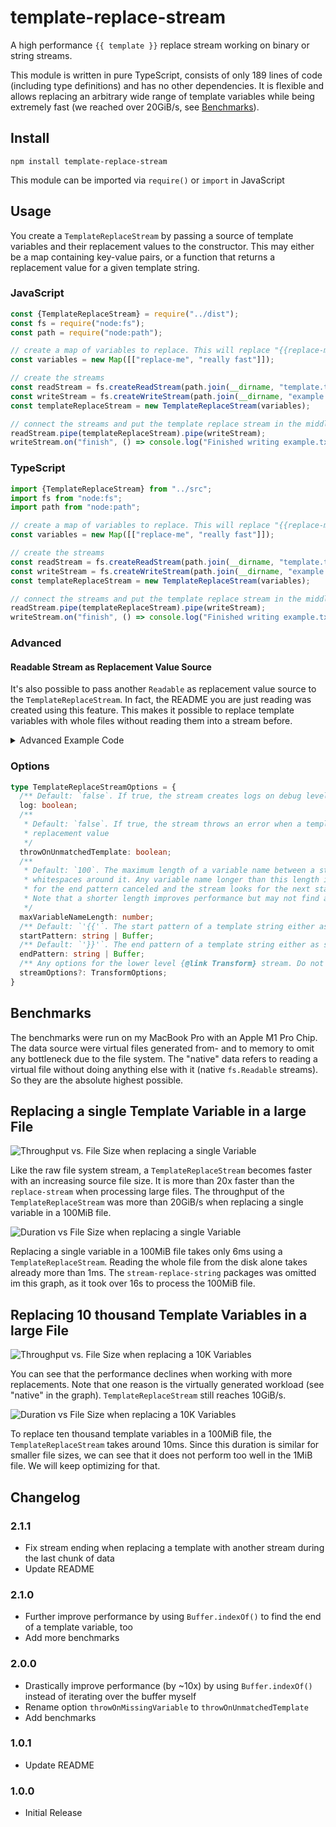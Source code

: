 # template-replace-stream

A high performance `{{ template }}` replace stream working on binary or string streams.

This module is written in pure TypeScript, consists of only 189 lines of code (including type definitions) and has no other dependencies. It is flexible and allows replacing an arbitrary wide range of template variables while being extremely fast (we reached over 20GiB/s, see [Benchmarks](#benchmarks)).

## Install

`npm install template-replace-stream`

This module can be imported via `require()` or `import` in JavaScript

## Usage

You create a `TemplateReplaceStream` by passing a source of template variables and their replacement values to the constructor. This may either be a map containing key-value pairs, or a function that returns a replacement value for a given template string.

### JavaScript

```js
const {TemplateReplaceStream} = require("../dist");
const fs = require("node:fs");
const path = require("node:path");

// create a map of variables to replace. This will replace "{{replace-me}}" with "really fast"
const variables = new Map([["replace-me", "really fast"]]);

// create the streams
const readStream = fs.createReadStream(path.join(__dirname, "template.txt"));
const writeStream = fs.createWriteStream(path.join(__dirname, "example.txt"));
const templateReplaceStream = new TemplateReplaceStream(variables);

// connect the streams and put the template replace stream in the middle
readStream.pipe(templateReplaceStream).pipe(writeStream);
writeStream.on("finish", () => console.log("Finished writing example.txt"));
```

### TypeScript

```ts
import {TemplateReplaceStream} from "../src";
import fs from "node:fs";
import path from "node:path";

// create a map of variables to replace. This will replace "{{replace-me}}" with "really fast"
const variables = new Map([["replace-me", "really fast"]]);

// create the streams
const readStream = fs.createReadStream(path.join(__dirname, "template.txt"));
const writeStream = fs.createWriteStream(path.join(__dirname, "example.txt"));
const templateReplaceStream = new TemplateReplaceStream(variables);

// connect the streams and put the template replace stream in the middle
readStream.pipe(templateReplaceStream).pipe(writeStream);
writeStream.on("finish", () => console.log("Finished writing example.txt"));
```

### Advanced

#### Readable Stream as Replacement Value Source
It's also possible to pass another `Readable` as replacement value source to the `TemplateReplaceStream`. In fact, the README you are just reading was created using this feature. This makes it possible to replace template variables with whole files without reading them into a stream before.

<details>
<summary>Advanced Example Code</summary>

```ts
import {StringSource, TemplateReplaceStream} from "../src";
import fs from "fs";
import path from "path";
import sloc from "sloc"

const rootDir = path.join(__dirname, "..");
const exampleFiles = ["javascript-example.js", "typescript-example.ts", "create-readme.ts"];

const codeInfo = sloc(fs.readFileSync(path.join(rootDir, "src", "template-replace-stream.ts"), "utf8"), "ts");
const loc = codeInfo.total - codeInfo.comment - codeInfo.empty;

/**
 * Opens a file stream and replaces the import paths in the examples. This is used to
 * have module imports in the README but still local imports in the examples.
 *
 * @param file The file to read.
 */
function openExampleStream(file: string) {
  const replaceStream = new TemplateReplaceStream(
      new Map([
        [`../src`, `"template-replace-stream"`],
        [`../dist`, `"template-replace-stream"`]
      ]),
      {
        startPattern: '"',
        endPattern: '"'
      }
  );
  return fs.createReadStream(path.join(__dirname, file)).pipe(replaceStream);
}

// the map of example files and their read streams and further template variables
const templateMap = new Map<string, StringSource>(exampleFiles.map((file) => [file, openExampleStream(file)]));
templateMap.set("loc", loc.toString());

// create the streams
const readmeReadStream = fs.createReadStream(path.join(rootDir, "README.template.md"));
const readmeWriteStream = fs.createWriteStream(path.join(rootDir, "README.md"));

// connect the streams and put the template replace stream in the middle
readmeReadStream.pipe(new TemplateReplaceStream(templateMap)).pipe(readmeWriteStream);
readmeWriteStream.on("finish", () => console.log("Finished writing README.md"));
```
</details>

### Options

```ts
type TemplateReplaceStreamOptions = {
  /** Default: `false`. If true, the stream creates logs on debug level */
  log: boolean;
  /**
   * Default: `false`. If true, the stream throws an error when a template variable has no
   * replacement value
   */
  throwOnUnmatchedTemplate: boolean;
  /**
   * Default: `100`. The maximum length of a variable name between a start and end pattern including
   * whitespaces around it. Any variable name longer than this length is ignored, i.e. the search
   * for the end pattern canceled and the stream looks for the next start pattern.
   * Note that a shorter length improves performance but may not find all variables.
   */
  maxVariableNameLength: number;
  /** Default: `'{{'`. The start pattern of a template string either as string or buffer */
  startPattern: string | Buffer;
  /** Default: `'}}'`. The end pattern of a template string either as string or buffer */
  endPattern: string | Buffer;
  /** Any options for the lower level {@link Transform} stream. Do not replace transform or flush */
  streamOptions?: TransformOptions;
}
```

## Benchmarks

The benchmarks were run on my MacBook Pro with an Apple M1 Pro Chip. The data source were virtual files generated from- and to memory to omit any bottleneck due to the file system. The "native" data refers to reading a virtual file without doing anything else with it (native `fs.Readable` streams). So they are the absolute highest possible.

## Replacing a single Template Variable in a large File

![Throughput vs. File Size when replacing a single Variable](benchmarks/plots/throughput-vs-data-size-with-one-replacement.png)

Like the raw file system stream, a `TemplateReplaceStream` becomes faster with an increasing source file size. It is more than 20x faster than the `replace-stream` when processing large files. The throughput of the `TemplateReplaceStream` was more than 20GiB/s when replacing a single variable in a 100MiB file.

![Duration vs File Size when replacing a single Variable](benchmarks/plots/size-vs-duration-with-one-replacement.png)

Replacing a single variable in a 100MiB file takes only 6ms using a `TemplateReplaceStream`. Reading the whole file from the disk alone takes already more than 1ms. The `stream-replace-string` packages was omitted im this graph, as it took over 16s to process the 100MiB file.

## Replacing 10 thousand Template Variables in a large File

![Throughput vs. File Size when replacing a 10K Variables](benchmarks/plots/throughput-vs-data-size-with-10k-replacement.png)

You can see that the performance declines when working with more replacements. Note that one reason is the virtually generated workload (see "native" in the graph). `TemplateReplaceStream` still reaches 10GiB/s.

![Duration vs File Size when replacing a 10K Variables](benchmarks/plots/size-vs-duration-with-10k-replacement.png)

To replace ten thousand template variables in a 100MiB file, the `TemplateReplaceStream` takes around 10ms. Since this duration is similar for smaller file sizes, we can see that it does not perform too well in the 1MiB file. We will keep optimizing for that.

## Changelog

### 2.1.1
- Fix stream ending when replacing a template with another stream during the last chunk of data
- Update README

### 2.1.0
- Further improve performance by using `Buffer.indexOf()` to find the end of a template variable, too
- Add more benchmarks

### 2.0.0
- Drastically improve performance (by ~10x) by using `Buffer.indexOf()` instead of iterating over the buffer myself
- Rename option `throwOnMissingVariable` to `throwOnUnmatchedTemplate`
- Add benchmarks

### 1.0.1
- Update README

### 1.0.0
- Initial Release